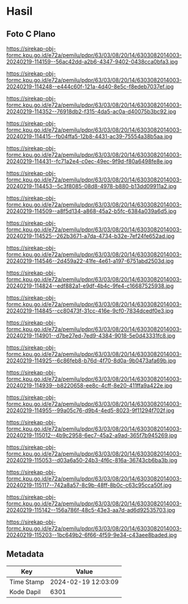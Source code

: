 # Hasil

## Foto C Plano

https://sirekap-obj-formc.kpu.go.id/e72a/pemilu/pdpr/63/03/08/20/14/6303082014003-20240219-114159--56ac42dd-a2b6-4347-9402-0438cca0bfa3.jpg

https://sirekap-obj-formc.kpu.go.id/e72a/pemilu/pdpr/63/03/08/20/14/6303082014003-20240219-114248--e444c60f-121a-4d40-8e5c-f8edeb7037ef.jpg

https://sirekap-obj-formc.kpu.go.id/e72a/pemilu/pdpr/63/03/08/20/14/6303082014003-20240219-114352--76918db2-f315-4da5-ac0a-d40075b3bc92.jpg

https://sirekap-obj-formc.kpu.go.id/e72a/pemilu/pdpr/63/03/08/20/14/6303082014003-20240219-114415--fb04ffa5-12b8-4431-ac39-75554a38b5aa.jpg

https://sirekap-obj-formc.kpu.go.id/e72a/pemilu/pdpr/63/03/08/20/14/6303082014003-20240219-114431--fc71a2e4-c0ec-49ec-9f9d-f80a6498fe8e.jpg

https://sirekap-obj-formc.kpu.go.id/e72a/pemilu/pdpr/63/03/08/20/14/6303082014003-20240219-114453--5c3f8085-08d8-4978-b880-b13dd09911a2.jpg

https://sirekap-obj-formc.kpu.go.id/e72a/pemilu/pdpr/63/03/08/20/14/6303082014003-20240219-114509--a8f5d134-a868-45a2-b5fc-6384a039a6d5.jpg

https://sirekap-obj-formc.kpu.go.id/e72a/pemilu/pdpr/63/03/08/20/14/6303082014003-20240219-114525--262b3671-a7da-4734-b32e-7ef24fe652ad.jpg

https://sirekap-obj-formc.kpu.go.id/e72a/pemilu/pdpr/63/03/08/20/14/6303082014003-20240219-114546--2d459a22-41fe-4e61-a197-6751abd2503d.jpg

https://sirekap-obj-formc.kpu.go.id/e72a/pemilu/pdpr/63/03/08/20/14/6303082014003-20240219-114824--edf882a1-e9df-4b4c-9fe4-c16687525938.jpg

https://sirekap-obj-formc.kpu.go.id/e72a/pemilu/pdpr/63/03/08/20/14/6303082014003-20240219-114845--cc80473f-31cc-416e-9cf0-7834dcedf0e3.jpg

https://sirekap-obj-formc.kpu.go.id/e72a/pemilu/pdpr/63/03/08/20/14/6303082014003-20240219-114901--d7be27ed-7ed9-4384-9018-5e0d43331fc8.jpg

https://sirekap-obj-formc.kpu.go.id/e72a/pemilu/pdpr/63/03/08/20/14/6303082014003-20240219-114925--6c86feb8-b76d-4f70-8d0a-9b0473afa69b.jpg

https://sirekap-obj-formc.kpu.go.id/e72a/pemilu/pdpr/63/03/08/20/14/6303082014003-20240219-114939--b8220658-ee8c-4cff-8e20-411ffa9a422e.jpg

https://sirekap-obj-formc.kpu.go.id/e72a/pemilu/pdpr/63/03/08/20/14/6303082014003-20240219-114955--99a05c76-d9b4-4ed5-8023-9f11294f702f.jpg

https://sirekap-obj-formc.kpu.go.id/e72a/pemilu/pdpr/63/03/08/20/14/6303082014003-20240219-115012--4b9c2958-6ec7-45a2-a9ad-365f7b945269.jpg

https://sirekap-obj-formc.kpu.go.id/e72a/pemilu/pdpr/63/03/08/20/14/6303082014003-20240219-115053--d03a6a50-24b3-4f6c-816a-36743cb6ba3b.jpg

https://sirekap-obj-formc.kpu.go.id/e72a/pemilu/pdpr/63/03/08/20/14/6303082014003-20240219-115117--742a8a57-8c9b-48ff-8b0c-c63c95cca50f.jpg

https://sirekap-obj-formc.kpu.go.id/e72a/pemilu/pdpr/63/03/08/20/14/6303082014003-20240219-115142--156a786f-48c5-43e3-aa7d-ad6d92535703.jpg

https://sirekap-obj-formc.kpu.go.id/e72a/pemilu/pdpr/63/03/08/20/14/6303082014003-20240219-115203--1bc649b2-6f66-4f59-9e34-c43aee8baded.jpg


## Metadata

| Key        | Value               |
| ---------- | ------------------- |
| Time Stamp | 2024-02-19 12:03:09 |
| Kode Dapil | 6301                |



